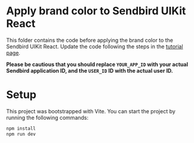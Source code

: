 # Apply brand color to Sendbird UIKit React

This folder contains the code before applying the brand color to the Sendbird UIKit React.
Update the code following the steps in the [tutorial page](https://sendbird.com/docs/chat/uikit/v3/react/tutorial/apply-brand-color).

**Please be cautious that you should replace `YOUR_APP_ID` with your actual Sendbird application ID,
and the `USER_ID` ID with the actual user ID.**

# Setup
This project was bootstrapped with Vite.
You can start the project by running the following commands:
```bash
npm install
npm run dev
```
